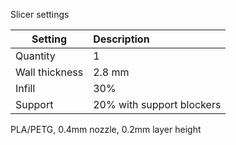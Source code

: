 Slicer settings

|Setting        |Description               |
|---------------|:-------------------------|
|Quantity       |1                         |
|Wall thickness |2.8 mm                    |
|Infill         |30%                       |
|Support        |20% with support blockers |


PLA/PETG, 0.4mm nozzle, 0.2mm layer height
